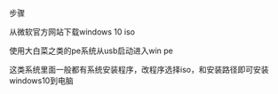 步骤

从微软官方网站下载windows 10 iso

使用大白菜之类的pe系统从usb启动进入win pe

这类系统里面一般都有系统安装程序，改程序选择iso，和安装路径即可安装windows10到电脑

